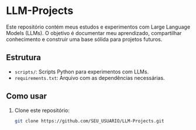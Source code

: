 # LLM-Projects

Este repositório contém meus estudos e experimentos com Large Language Models (LLMs). O objetivo é documentar meu aprendizado, compartilhar conhecimento e construir uma base sólida para projetos futuros.

## Estrutura

- `scripts/`: Scripts Python para experimentos com LLMs.
- `requirements.txt`: Arquivo com as dependências necessárias.

## Como usar

1. Clone este repositório:
   ```bash
   git clone https://github.com/SEU_USUARIO/LLM-Projects.git